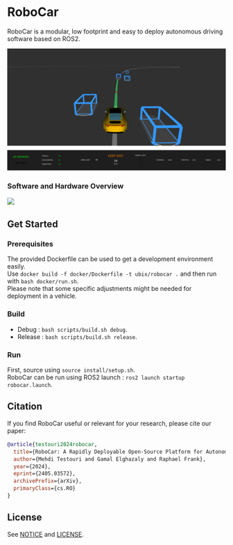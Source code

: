 # RoboCar
RoboCar is a modular, low footprint and easy to deploy autonomous driving software based on ROS2.<br>

<img src="./robocar_viz.png" width="520"/>

### Software and Hardware Overview
<img src="./robocar_overview.svg" width="750"/>

## Get Started

### Prerequisites
The provided Dockerfile can be used to get a development environment easily.<br>
Use `docker build -f docker/Dockerfile -t ubix/robocar .` and then run with `bash docker/run.sh`.<br>
Please note that some specific adjustments might be needed for deployment in a vehicle.

### Build
* Debug : `bash scripts/build.sh debug`.<br>
* Release : `bash scripts/build.sh release`.

### Run
First, source using `source install/setup.sh`.<br>
RoboCar can be run using ROS2 launch : `ros2 launch startup robocar.launch`.

## Citation
If you find RoboCar useful or relevant for your research, please cite our paper:
```bibtex
@article{testouri2024robocar,
  title={RoboCar: A Rapidly Deployable Open-Source Platform for Autonomous Driving Research},
  author={Mehdi Testouri and Gamal Elghazaly and Raphael Frank},
  year={2024},
  eprint={2405.03572},
  archivePrefix={arXiv},
  primaryClass={cs.RO}
}
```

## License
See [NOTICE](./NOTICE.txt) and [LICENSE](./LICENSE.txt).
